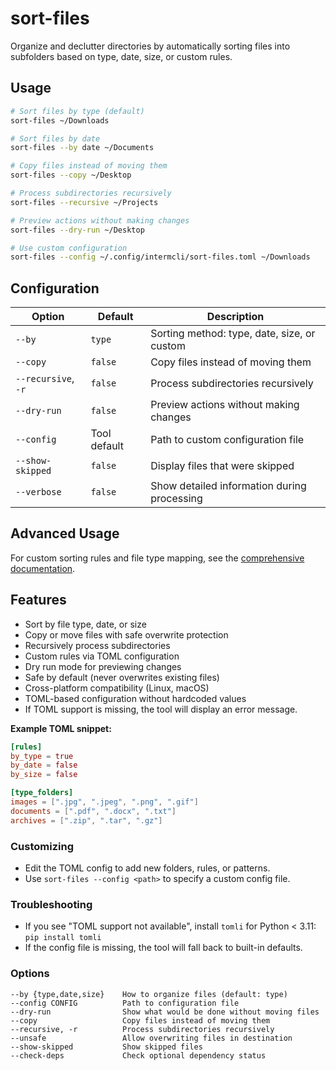 # sort-files

Organize and declutter directories by automatically sorting files into subfolders based on type, date, size, or custom rules.

## Usage

```bash
# Sort files by type (default)
sort-files ~/Downloads

# Sort files by date
sort-files --by date ~/Documents

# Copy files instead of moving them
sort-files --copy ~/Desktop

# Process subdirectories recursively
sort-files --recursive ~/Projects

# Preview actions without making changes
sort-files --dry-run ~/Desktop

# Use custom configuration
sort-files --config ~/.config/intermcli/sort-files.toml ~/Downloads
```

## Configuration

| Option | Default | Description |
|--------|---------|-------------|
| `--by` | `type` | Sorting method: type, date, size, or custom |
| `--copy` | `false` | Copy files instead of moving them |
| `--recursive`, `-r` | `false` | Process subdirectories recursively |
| `--dry-run` | `false` | Preview actions without making changes |
| `--config` | Tool default | Path to custom configuration file |
| `--show-skipped` | `false` | Display files that were skipped |
| `--verbose` | `false` | Show detailed information during processing |

## Advanced Usage

For custom sorting rules and file type mapping, see the [comprehensive documentation](../docs/tools/sort-files.md).

## Features

- Sort by file type, date, or size
- Copy or move files with safe overwrite protection
- Recursively process subdirectories
- Custom rules via TOML configuration
- Dry run mode for previewing changes
- Safe by default (never overwrites existing files)
- Cross-platform compatibility (Linux, macOS)
- TOML-based configuration without hardcoded values
- If TOML support is missing, the tool will display an error message.

**Example TOML snippet:**
```toml
[rules]
by_type = true
by_date = false
by_size = false

[type_folders]
images = [".jpg", ".jpeg", ".png", ".gif"]
documents = [".pdf", ".docx", ".txt"]
archives = [".zip", ".tar", ".gz"]
```

### Customizing
- Edit the TOML config to add new folders, rules, or patterns.
- Use `sort-files --config <path>` to specify a custom config file.

### Troubleshooting
- If you see "TOML support not available", install `tomli` for Python < 3.11: `pip install tomli`
- If the config file is missing, the tool will fall back to built-in defaults.

### Options

```
--by {type,date,size}    How to organize files (default: type)
--config CONFIG          Path to configuration file
--dry-run                Show what would be done without moving files
--copy                   Copy files instead of moving them
--recursive, -r          Process subdirectories recursively
--unsafe                 Allow overwriting files in destination
--show-skipped           Show skipped files
--check-deps             Check optional dependency status
```
